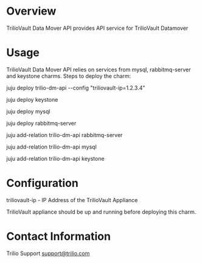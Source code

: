 # Overview

TrilioVault Data Mover API provides API service for TrilioVault Datamover

# Usage

TrilioVault Data Mover API relies on services from mysql, rabbitmq-server
and keystone charms. Steps to deploy the charm:

juju deploy trilio-dm-api --config "triliovault-ip=1.2.3.4"

juju deploy keystone

juju deploy mysql

juju deploy rabbitmq-server

juju add-relation trilio-dm-api rabbitmq-server

juju add-relation trilio-dm-api mysql

juju add-relation trilio-dm-api keystone

# Configuration

triliovault-ip - IP Address of the TrilioVault Appliance

TrilioVault appliance should be up and running before deploying this charm.

# Contact Information

Trilio Support <support@trilio.com>
